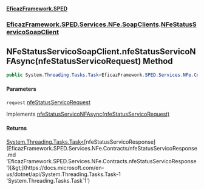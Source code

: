 #### [EficazFramework.SPED](EficazFrameworkSPED.md 'EficazFramework SPED')
### [EficazFramework.SPED.Services.NFe.SoapClients](EficazFramework.SPED.Services.NFe.SoapClients.md 'EficazFramework.SPED.Services.NFe.SoapClients').[NFeStatusServicoSoapClient](EficazFramework.SPED.Services.NFe.SoapClients/NFeStatusServicoSoapClient.md 'EficazFramework.SPED.Services.NFe.SoapClients.NFeStatusServicoSoapClient')

## NFeStatusServicoSoapClient.nfeStatusServicoNFAsync(nfeStatusServicoRequest) Method

```csharp
public System.Threading.Tasks.Task<EficazFramework.SPED.Services.NFe.Contracts.nfeStatusServicoResponse> nfeStatusServicoNFAsync(EficazFramework.SPED.Services.NFe.Contracts.nfeStatusServicoRequest request);
```
#### Parameters

<a name='EficazFramework.SPED.Services.NFe.SoapClients.NFeStatusServicoSoapClient.nfeStatusServicoNFAsync(EficazFramework.SPED.Services.NFe.Contracts.nfeStatusServicoRequest).request'></a>

`request` [nfeStatusServicoRequest](EficazFramework.SPED.Services.NFe.Contracts/nfeStatusServicoRequest.md 'EficazFramework.SPED.Services.NFe.Contracts.nfeStatusServicoRequest')

Implements [nfeStatusServicoNFAsync(nfeStatusServicoRequest)](EficazFramework.SPED.Services.NFe.Contracts/INFeStatusServicoSoap/nfeStatusServicoNFAsync(nfeStatusServicoRequest).md 'EficazFramework.SPED.Services.NFe.Contracts.INFeStatusServicoSoap.nfeStatusServicoNFAsync(EficazFramework.SPED.Services.NFe.Contracts.nfeStatusServicoRequest)')

#### Returns
[System.Threading.Tasks.Task&lt;](https://docs.microsoft.com/en-us/dotnet/api/System.Threading.Tasks.Task-1 'System.Threading.Tasks.Task`1')[nfeStatusServicoResponse](EficazFramework.SPED.Services.NFe.Contracts/nfeStatusServicoResponse.md 'EficazFramework.SPED.Services.NFe.Contracts.nfeStatusServicoResponse')[&gt;](https://docs.microsoft.com/en-us/dotnet/api/System.Threading.Tasks.Task-1 'System.Threading.Tasks.Task`1')